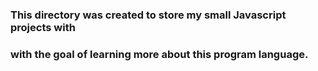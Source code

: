 ### This directory was created to store my small Javascript projects with
### with the goal of learning more about this program language.